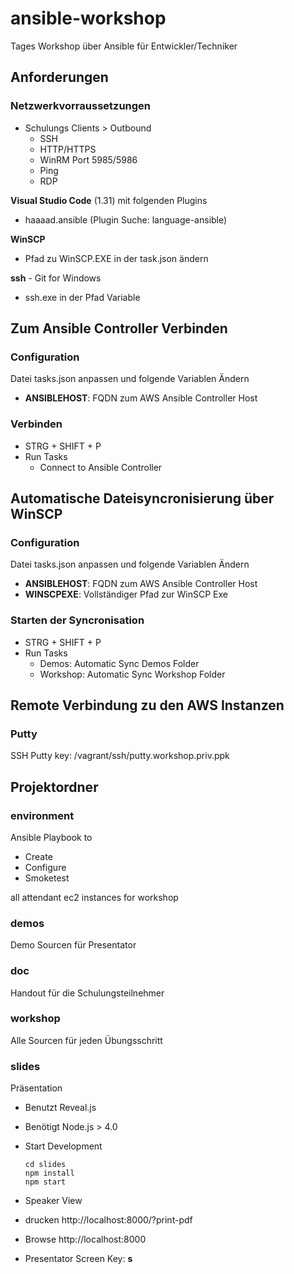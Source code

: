 # ansible-workshop

Tages Workshop über Ansible für Entwickler/Techniker

## Anforderungen

### Netzwerkvorraussetzungen

- Schulungs Clients > Outbound
  - SSH
  - HTTP/HTTPS
  - WinRM Port 5985/5986
  - Ping
  - RDP

**Visual Studio Code** (1.31) mit folgenden Plugins

- haaaad.ansible (Plugin Suche: language-ansible)

**WinSCP**

- Pfad zu WinSCP.EXE in der task.json ändern

**ssh** - Git for Windows

- ssh.exe in der Pfad Variable

## Zum Ansible Controller Verbinden

### Configuration

Datei tasks.json anpassen und folgende Variablen Ändern

- **ANSIBLEHOST**: FQDN zum AWS Ansible Controller Host

### Verbinden

- STRG + SHIFT + P
- Run Tasks
  - Connect to Ansible Controller

## Automatische Dateisyncronisierung über WinSCP

### Configuration

Datei tasks.json anpassen und folgende Variablen Ändern

- **ANSIBLEHOST**: FQDN zum AWS Ansible Controller Host
- **WINSCPEXE**: Vollständiger Pfad zur WinSCP Exe

### Starten der Syncronisation

- STRG + SHIFT + P
- Run Tasks
  - Demos: Automatic Sync Demos Folder
  - Workshop: Automatic Sync Workshop Folder

## Remote Verbindung zu den AWS Instanzen

### Putty

SSH Putty key: /vagrant/ssh/putty.workshop.priv.ppk

## Projektordner

### environment

Ansible Playbook to
  
- Create
- Configure
- Smoketest

all attendant ec2 instances for workshop

### demos

Demo Sourcen für Presentator

### doc

Handout für die Schulungsteilnehmer

### workshop

Alle Sourcen für jeden Übungsschritt

### slides

Präsentation

- Benutzt Reveal.js
- Benötigt Node.js > 4.0
- Start Development

  ```batch
  cd slides
  npm install
  npm start
  ```

- Speaker View
- drucken http://localhost:8000/?print-pdf
- Browse http://localhost:8000
- Presentator Screen Key: **s**
